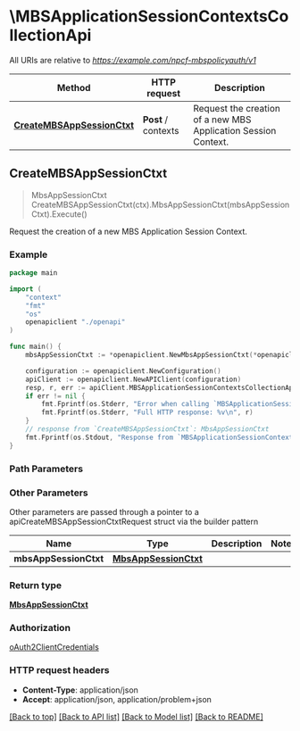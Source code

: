 # \MBSApplicationSessionContextsCollectionApi

All URIs are relative to *https://example.com/npcf-mbspolicyauth/v1*

Method | HTTP request | Description
------------- | ------------- | -------------
[**CreateMBSAppSessionCtxt**](MBSApplicationSessionContextsCollectionApi.md#CreateMBSAppSessionCtxt) | **Post** / contexts | Request the creation of a new MBS Application Session Context.



## CreateMBSAppSessionCtxt

> MbsAppSessionCtxt CreateMBSAppSessionCtxt(ctx).MbsAppSessionCtxt(mbsAppSessionCtxt).Execute()

Request the creation of a new MBS Application Session Context.

### Example

```go
package main

import (
    "context"
    "fmt"
    "os"
    openapiclient "./openapi"
)

func main() {
    mbsAppSessionCtxt := *openapiclient.NewMbsAppSessionCtxt(*openapiclient.NewMbsSessionId()) // MbsAppSessionCtxt | 

    configuration := openapiclient.NewConfiguration()
    apiClient := openapiclient.NewAPIClient(configuration)
    resp, r, err := apiClient.MBSApplicationSessionContextsCollectionApi.CreateMBSAppSessionCtxt(context.Background()).MbsAppSessionCtxt(mbsAppSessionCtxt).Execute()
    if err != nil {
        fmt.Fprintf(os.Stderr, "Error when calling `MBSApplicationSessionContextsCollectionApi.CreateMBSAppSessionCtxt``: %v\n", err)
        fmt.Fprintf(os.Stderr, "Full HTTP response: %v\n", r)
    }
    // response from `CreateMBSAppSessionCtxt`: MbsAppSessionCtxt
    fmt.Fprintf(os.Stdout, "Response from `MBSApplicationSessionContextsCollectionApi.CreateMBSAppSessionCtxt`: %v\n", resp)
}
```

### Path Parameters



### Other Parameters

Other parameters are passed through a pointer to a apiCreateMBSAppSessionCtxtRequest struct via the builder pattern


Name | Type | Description  | Notes
------------- | ------------- | ------------- | -------------
 **mbsAppSessionCtxt** | [**MbsAppSessionCtxt**](MbsAppSessionCtxt.md) |  | 

### Return type

[**MbsAppSessionCtxt**](MbsAppSessionCtxt.md)

### Authorization

[oAuth2ClientCredentials](../README.md#oAuth2ClientCredentials)

### HTTP request headers

- **Content-Type**: application/json
- **Accept**: application/json, application/problem+json

[[Back to top]](#) [[Back to API list]](../README.md#documentation-for-api-endpoints)
[[Back to Model list]](../README.md#documentation-for-models)
[[Back to README]](../README.md)

